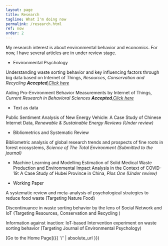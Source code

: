 ```yaml
---
layout: page
title: Research
tagline: What I'm doing now
permalink: /research.html
ref: now
order: 2
---
```


My research interest is about environmental behavior and economics. For now, I have several articles are in under review stage.

- Environmental Psychology

Understanding waste sorting behavior and key influencing factors through big data based on Internet of Things, 
*Resources, Conservation and Recycling **Accepted**,[Click here](https://www.sciencedirect.com/science/article/abs/pii/S0921344921003840)*


Aiding Pro-Environment Behavior Measurements by Internet of Things,
*Current Research in Behavioral Sciences **Accepted**,[Click here](https://www.sciencedirect.com/science/article/pii/S2666518221000425)*


- Text as data

Public Sentiment Analysis of New Energy Vehicle: A Case Study of Chinese Internet Data,
*Renewable & Sustainable Energy Reviews (Under review)*

- Bibliometrics and Systematic Review

Bibliometric analysis of global research trends and prospects of fine roots in forest ecosystems, *Science of The Total Environment (Submitted to the journal)*

- Machine Learning and Modelling
Estimation of Solid Medical Waste Production and Environmental Impact Analysis in the Context of COVID-19: A Case Study of Hubei Province in China, *Plos One (Under review)*


- Working Paper

A systematic review and meta-analysis of psychological strategies to reduce food waste (Targeting Nature Food)

Discontinuance in waste sorting behavior by the lens of Social Network and IoT (Targeting Resources, Conservation and Recycling )

Information against inaction: IoT-based Intervention experiment on waste sorting behavior (Targeting Journal of Environmental Psychology)


[Go to the Home Page]({{ '/' | absolute_url }})
